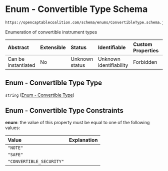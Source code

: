 # Enum - Convertible Type Schema

```txt
https://opencaptablecoalition.com/schema/enums/ConvertibleType.schema.json
```

Enumeration of convertible instrument types

| Abstract            | Extensible | Status         | Identifiable            | Custom Properties | Additional Properties | Access Restrictions | Defined In                                                                                           |
| :------------------ | :--------- | :------------- | :---------------------- | :---------------- | :-------------------- | :------------------ | :--------------------------------------------------------------------------------------------------- |
| Can be instantiated | No         | Unknown status | Unknown identifiability | Forbidden         | Allowed               | none                | [ConvertibleType.schema.json](../../schema/enums/ConvertibleType.schema.json "open original schema") |

## Enum - Convertible Type Type

`string` ([Enum - Convertible Type](convertibletype.md))

## Enum - Convertible Type Constraints

**enum**: the value of this property must be equal to one of the following values:

| Value                    | Explanation |
| :----------------------- | :---------- |
| `"NOTE"`                 |             |
| `"SAFE"`                 |             |
| `"CONVERTIBLE_SECURITY"` |             |
